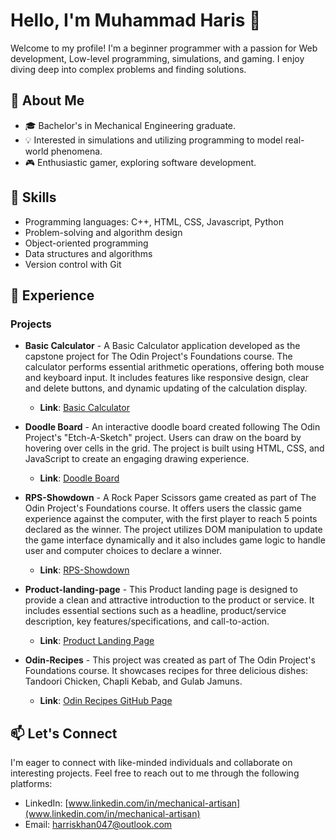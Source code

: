 # Hello, I'm Muhammad Haris 👋

Welcome to my profile! I'm a beginner programmer with a passion for  Web development, Low-level programming, simulations, and gaming. I enjoy diving deep into complex problems and finding solutions.

## 🌱 About Me

- 🎓 Bachelor's in Mechanical Engineering graduate. 
- 💡 Interested in simulations and utilizing programming to model real-world phenomena.
- 🎮 Enthusiastic gamer, exploring software development.

## 🚀 Skills

- Programming languages: C++, HTML, CSS, Javascript, Python
- Problem-solving and algorithm design
- Object-oriented programming
- Data structures and algorithms
- Version control with Git

## 💼 Experience

### Projects

- **Basic Calculator** - A Basic Calculator application developed as the capstone project for The Odin Project's Foundations course. The calculator performs essential arithmetic operations, offering both mouse and keyboard input. It includes features like responsive design, clear and delete buttons, and dynamic updating of the calculation display.
   - **Link**: [Basic Calculator](https://headlessnode.github.io/Calculator/)

- **Doodle Board** - An interactive doodle board created following The Odin Project's "Etch-A-Sketch" project. Users can draw on the board by hovering over cells in the grid. The project is built using HTML, CSS, and JavaScript to create an engaging drawing experience.
   - **Link**: [Doodle Board](https://headlessnode.github.io/Doodle-board/)

- **RPS-Showdown** - A Rock Paper Scissors game created as part of The Odin Project's Foundations course. It offers users the classic game experience against the computer, with the first player to reach 5 points declared as the winner. The project utilizes DOM manipulation to update the game interface dynamically and it also includes game logic to handle user and computer choices to declare a winner.

  - **Link**: [RPS-Showdown](https://headlessnode.github.io/RPS-Showdown/)

- **Product-landing-page** - This Product landing page is designed to provide a clean and attractive introduction to the product or service. It includes essential sections such as a headline, product/service description, key features/specifications, and call-to-action.
   - **Link**: [Product Landing Page](https://headlessnode.github.io/product-landing-page/)

- **Odin-Recipes** - This project was created as part of The Odin Project's Foundations course. It showcases recipes for three delicious dishes: Tandoori Chicken, Chapli Kebab, and Gulab Jamuns.

   - **Link**: [Odin Recipes GitHub Page](https://headlessnode.github.io/Odin-recipes/index.html)

## 📫 Let's Connect

I'm eager to connect with like-minded individuals and collaborate on interesting projects. Feel free to reach out to me through the following platforms:

- LinkedIn: [www.linkedin.com/in/mechanical-artisan](www.linkedin.com/in/mechanical-artisan)
- Email: harriskhan047@outlook.com
